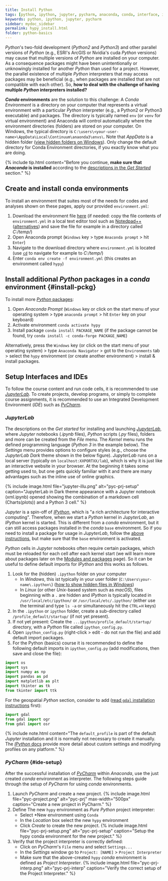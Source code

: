 ```yaml
---
title: Install Python
tags: [python, ipython, jupyter, pycharm, anaconda, conda, interface, install]
keywords: python, ipython, jupyter, pycharm
sidebar: mydoc_sidebar
permalink: hypy_install.html
folder: python-basics
---
```



*Python*'s two-fold development (*Python2* and *Python3*) and other parallel versions of *Python* (e.g., ESRI's ArcGIS or Nvidia's cuda *Python* versions) may cause that multiple versions of *Python* are installed on your computer. As a consequence packages might have been unintentionally or unknowingly installed for another *Python* than used for a project. However, the parallel existence of multiple *Python* interpreters that may access packages may be beneficial (e.g., when packages are installed that are not compatible with each other). So, **how to deal with the challenge of having multiple *Python* interpreters installed?**

***Conda* environments** are the solution to this challenge: A *Conda Environment* is a directory on your computer that represents a virtual environment with a particular *Python* interpreter (e.g., a Python2 or Python3 executable) and packages. The directory is typically named `env` (or `venv` for virtual environment) and Anaconda will control automatically where the environment directories (folders) are stored on your computer. On Windows, the typical directory is `C:\users\<your-user-name>\AppData\Local\Continuum\anaonda3\envs\`. Note that *AppData* is a hidden folder ([view hidden folders on Windows](https://support.microsoft.com/en-us/help/4028316/windows-view-hidden-files-and-folders-in-windows-10)). Only change the default directory for Conda Environment directories, if you exactly know what you are doing.

{% include tip.html content="Before you continue, **make sure that *Anaconda* is installed** according to the [descriptions in the *Get Started*](hy_ide.html#anaconda) section." %}

## Create and install conda environments 
To install an environment that suites most of the needs for codes and analyses shown on these pages, apply our provided `environment.yml`:

1. Download the environment file [here](https://github.com/hydro-informatics/materials-py-install/blob/master/environment.yml) (if needed: copy the file contents of `environment.yml` in a local text editor tool such as [Notedpad++](https://notepad-plus-plus.org/) ([alternatives](hy_others.html#npp)) and save the file for example in a directory called *C:/temp/*)
1. Open Anaconda prompt (`Windows` key > type `Anaconda prompt` > hit `Enter`)
1. Navigate to the download directory where `environment.yml` is located (use   [`cd`](https://www.digitalcitizen.life/command-prompt-how-use-basic-commands)   to navigate for example to *C:/temp/*)
1. Enter `conda env create -f environment.yml` (this creates an environment called `hypy`)

## Install additional *Python* packages in a *conda* environment {#install-pckg}
To install more [*Python* packages](hypy_pckg.html): 

1. Open *Anaconda Prompt* (`Windows` key or click on the start menu of your operating system > type `anaconda prompt` > hit `Enter` key on your keyboard)
1. Activate environment `conda activate hypy`
1. Install package `conda install PACKAGE_NAME` (if the package cannot be found, try `conda install -c conda-forge PACKAGE_NAME`)

Alternatively, press the `Windows` key (or click on the start menu of your operating system) > type `Anaconda Navigator` > got to the `Environments` tab > select the `hypy` environment (or create another environment) > install & install packages. 

## Setup Interfaces and IDEs

To follow the course content and run code cells, it is recommended to use [*JupyterLab*](hy_ide.html#jupyter). To create projects, develop programs, or simply to complete course assignments, it is recommended to use an Integrated Development Environment (*IDE*) such as [*PyCharm*](hy_ide.html#pycharm).
    
### *JupyterLab*

The descriptions on the *Get started* for installing and launching [*JupyterLab*](hy_ide.html#jupyter), where *Jupyter* notebooks (*.ipynb* files), *Python* scripts (*.py* files), folders and more can be created from the *File* menu. The *Kernel* menu runs the defined programming language (*Python 3* in the example below). The *Settings* menu provides options to configure styles (e.g., choose the *JupyterLab Dark* theme shown in the below figure). 
*JupyterLab* runs on a local server (typically on `localhost:XXPORTXX/lab`), which is why it is just like an interactive website in your browser. At the beginning it takes some getting used to, but one gets quickly familiar with it and there are many advantages such as the inline use of online graphics.

{% include image.html file="jupyter-illu.png" alt="pyc-prj-setup" caption="JupyterLab in Dark theme appearance with a Jupyter notebook (xml.ipynb) opened showing the combination of a markdown cell (Charts(plots)) and a Python 3 cell." %}

*Jupyter* is a spin-off of [*IPython*](https://ipython.org/), which is "a rich architecture for interactive computing". Therefore, when we start a *Python* kernel in *JupyterLab*, an *IPython* kernel is started. This is different from a *conda* environment, but it can still access packages installed in the *conda* `base` environment. So if you need to install a package for usage in *JupyterLab*, follow the [above instructions](##install-pckg), but make sure that the `base` environment is activated.


*Python* cells in *Jupyter* notebooks often require certain packages, which must be reloaded for each cell after each kernel start (we will learn more about packages later on the [Modules and packages](hypy_pckg.html) page). So it can be useful to define default imports for *IPython* and this works as follows.

1. Look for the (hidden) `.ipython` folder on your computer
    * In *Windows*, this ist typically in your user folder (`C:\Users\your-name\.ipython\`) ([how to show hidden files in *Windows*](https://support.microsoft.com/en-us/help/14201/windows-show-hidden-files))
    * In *Linux* (or other *Unix*-based system such as *macOS*), files beginning with a `.` are hidden and *IPython* is typically located in `/usr/local/etc/ipython/` or `/usr/local/etc/.ipython/` (either use the terminal and type `ls -a` or simultaneously hit the `CTRL`+`H` keys)
1. In the `.ipython` or `ipython` folder, create a sub-directory called `/profile_default/startup/` (if not yet present).
1. If not yet present: Create the `...ipython/profile_default/startup/` directory, with a *Python* file called `ipython_config.py`.
1. Open `ipython_config.py` (right-click > edit - do not run the file) and add default import packages.
1. For the Python (basics) course it is recommended to define the following default imports in `ipython_config.py` (add modifications, then save and close the file):

```python
import os
import sys
import numpy as np
import pandas as pd
import matplotlib as plt
import tkinter as tk
from tkinter import ttk
```

For the geospatial *Python* section, consider to add ([read `gdal` installation instructions](geo-pckg.html#gdal) first):
```python
import gdal
from gdal import ogr
from gdal import osr
```

{% include note.html content="The `default_profile` is part of the default *Jupyter* installation and it is normally not necessary to create it manually. The [*IPython* docs](https://ipython.org/ipython-doc/stable/config/intro.html) provide more detail about custom settings and modifying profiles on any platform." %}


### *PyCharm* {#ide-setup}
After the successful installation of [*PyCharm*](hy_ide.html#ide) within *Anaconda*, use the just created *conda* environment as interpreter. The following steps guide through the setup of *PyCharm* for using *conda* environments.

1. Launch *PyCharm* and create a new project. 
    {% include image.html file="pyc-project.png" alt="pyc-prj" max-width="500px" caption="Create a new project in PyCharm." %}
1. Define The new `hypy` environment as *Pure Python* project interpreter:
    * Select *New environment using `Conda`
    * In the *Location* box select the new `hypy` environment
    * Click *Create* to create the new project.
    {% include image.html file="pyc-prj-setup.png" alt="pyc-prj-setup" caption="Setup the hypy conda environment for the new project." %}
1. Verify that the project interpreter is correctly defined:
    * Click on *PyCharm*'s `File` menu and select `Settings...` 
    * In the *Settings* window go to `Project: [NAME]` > `Project Interpreter` 
    * Make sure that the above-created `hypy` *conda* environment is defined as *Project Interpreter*.
    {% include image.html file="pyc-prj-interp.png" alt="pyc-prj-interp" caption="Verify the correct setup of the Project Interpreter." %}